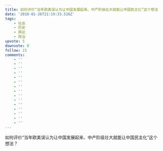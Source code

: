```yaml
---
title: 如何评价“当年欧美误认为让中国发展起来、中产阶级壮大就能让中国民主化”这个想法？
date: '2018-01-26T21:19:33.516Z'
tags:
    - 社会
    - 历史
    - 舆论
    - 政治
upvote: 5
downvote: 0
follow: 21
comments:
    - ''
    - ''
    - ''
    - ''
    - ''
    - ''
    - ''
    - ''
    - ''
    - ''
    - ''
    - ''
    - ''
    - ''
    - ''
---
```


如何评价“当年欧美误认为让中国发展起来、中产阶级壮大就能让中国民主化”这个想法？
